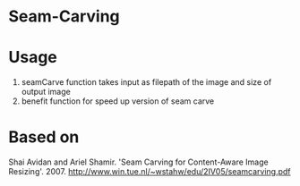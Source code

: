 # Seam-Carving

# Usage
1) seamCarve function takes input as filepath of the image and size of output image
2) benefit function for speed up version of seam carve

# Based on
Shai Avidan and Ariel Shamir. 'Seam Carving for Content-Aware Image Resizing'. 2007.
http://www.win.tue.nl/~wstahw/edu/2IV05/seamcarving.pdf
